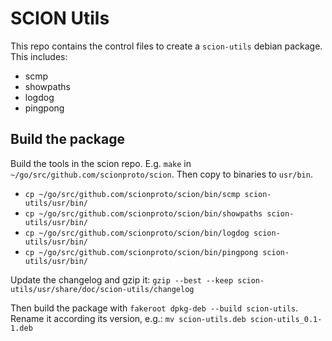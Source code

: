 # SCION Utils

This repo contains the control files to create a `scion-utils` debian package. This includes:

-   scmp
-   showpaths
-   logdog
-   pingpong

## Build the package

Build the tools in the scion repo. E.g. `make` in `~/go/src/github.com/scionproto/scion`. Then copy
to binaries to `usr/bin`.

-   `cp ~/go/src/github.com/scionproto/scion/bin/scmp scion-utils/usr/bin/`
-   `cp ~/go/src/github.com/scionproto/scion/bin/showpaths scion-utils/usr/bin/`
-   `cp ~/go/src/github.com/scionproto/scion/bin/logdog scion-utils/usr/bin/`
-   `cp ~/go/src/github.com/scionproto/scion/bin/pingpong scion-utils/usr/bin/`

Update the changelog and gzip it: 
`gzip --best --keep scion-utils/usr/share/doc/scion-utils/changelog`

Then build the package with `fakeroot dpkg-deb --build scion-utils`. Rename it according its
version, e.g.: `mv scion-utils.deb scion-utils_0.1-1.deb`

